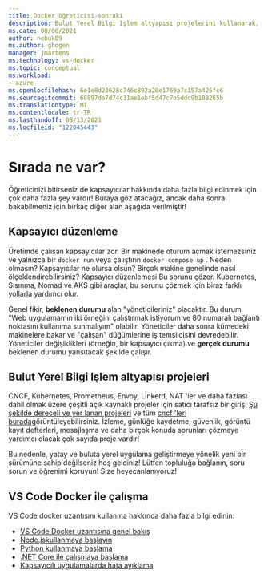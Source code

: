 ```yaml
---
title: Docker öğreticisi-sonraki
description: Bulut Yerel Bilgi Işlem altyapısı projelerini kullanarak, düzenleme ile Docker uygulamalarını genişletme seçeneklerini açıklar.
ms.date: 08/06/2021
author: nebuk89
ms.author: ghogen
manager: jmartens
ms.technology: vs-docker
ms.topic: conceptual
ms.workload:
- azure
ms.openlocfilehash: 6e1e8d23628c746c892a20e1769a7c157a425fc6
ms.sourcegitcommit: 68897da7d74c31ae1ebf5d47c7b5ddc9b108265b
ms.translationtype: MT
ms.contentlocale: tr-TR
ms.lasthandoff: 08/13/2021
ms.locfileid: "122045443"
---
```

# <a name="whats-next"></a>Sırada ne var?

Öğreticinizi bitirseniz de kapsayıcılar hakkında daha fazla bilgi edinmek için çok daha fazla şey vardır!
Buraya göz atacağız, ancak daha sonra bakabilmeniz için birkaç diğer alan aşağıda verilmiştir!

## <a name="container-orchestration"></a>Kapsayıcı düzenleme

Üretimde çalışan kapsayıcılar zor. Bir makinede oturum açmak istemezsiniz ve yalnızca bir `docker run` veya çalıştırın `docker-compose up` . Neden olmasın? Kapsayıcılar ne olursa olsun? Birçok makine genelinde nasıl ölçeklendirebilirsiniz? Kapsayıcı düzenlemesi Bu sorunu çözer. Kubernetes, Sısınma, Nomad ve AKS gibi araçlar, bu sorunu çözmek için biraz farklı yollarla yardımcı olur.

Genel fikir, **beklenen durumu** alan "yöneticileriniz" olacaktır. Bu durum "Web uygulamamın iki örneğini çalıştırmak istiyorum ve 80 numaralı bağlantı noktasını kullanıma sunmalıyım" olabilir. Yöneticiler daha sonra kümedeki makinelere bakar ve "çalışan" düğümlerine iş temsilcisini devredebilir. Yöneticiler değişiklikleri (örneğin, bir kapsayıcı çıkma) ve **gerçek durumu** beklenen durumu yansıtacak şekilde çalışır.

## <a name="cloud-native-computing-foundation-projects"></a>Bulut Yerel Bilgi Işlem altyapısı projeleri

CNCF, Kubernetes, Prometheus, Envoy, Linkerd, NAT 'ler ve daha fazlası dahil olmak üzere çeşitli açık kaynaklı projeler için satıcı tarafsız bir giriş. [Şu şekilde dereceli ve yer lanan projeleri](https://www.cncf.io/projects/) ve tüm [cncf 'leri burada](https://landscape.cncf.io/)görüntüleyebilirsiniz. İzleme, günlüğe kaydetme, güvenlik, görüntü kayıt defterleri, mesajlaşma ve daha birçok konuda sorunları çözmeye yardımcı olacak çok sayıda proje vardır!

Bu nedenle, yatay ve buluta yerel uygulama geliştirmeye yönelik yeni bir sürümüne sahip değilseniz hoş geldiniz! Lütfen topluluğa bağlanın, soru sorun ve öğrenimi koruyun! Size heyecanlanıyoruz!

## <a name="working-with-docker-in-vs-code"></a>VS Code Docker ile çalışma

VS Code docker uzantısını kullanma hakkında daha fazla bilgi edinin:

- [VS Code Docker uzantısına genel bakış](https://code.visualstudio.com/docs/containers/overview)
- [Node.jskullanmaya başlayın ](https://code.visualstudio.com/docs/containers/quickstart-node)
- [Python kullanmaya başlama](https://code.visualstudio.com/docs/containers/quickstart-python)
- [.NET Core ile çalışmaya başlama](https://code.visualstudio.com/docs/containers/quickstart-aspnet-core)
- [Kapsayıcılı uygulamalarda hata ayıklama](https://code.visualstudio.com/docs/containers/debug-common)
